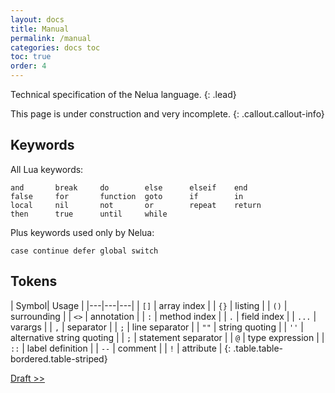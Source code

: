 ```yaml
---
layout: docs
title: Manual
permalink: /manual
categories: docs toc
toc: true
order: 4
---
```


Technical specification of the Nelua language.
{: .lead}

This page is under construction and very incomplete.
{: .callout.callout-info}

## Keywords

All Lua keywords:

```nelua
and       break     do        else      elseif    end
false     for       function  goto      if        in
local     nil       not       or        repeat    return
then      true      until     while
```

Plus keywords used only by Nelua:
```nelua
case continue defer global switch
```

## Tokens

| Symbol| Usage |
|---|---|---|
| `[]`  | array index |
| `{}`  | listing |
| `()`  | surrounding |
| `<>`  | annotation |
| `:`   | method index |
| `.`   | field index |
| `...` | varargs |
| `,`   | separator |
| `;`   | line separator |
| `""`  | string quoting |
| `''`  | alternative string quoting |
| `;`   | statement separator |
| `@`   | type expression |
| `::`  | label definition |
| `--`  | comment |
| `!`   | attribute |
{: .table.table-bordered.table-striped}

<a href="/draft" class="btn btn-outline-primary btn-lg float-right">Draft >></a>